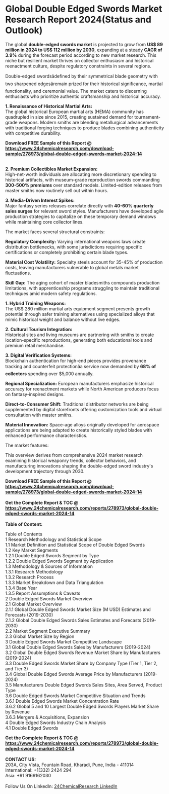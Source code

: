 <h1>Global Double Edged Swords Market Research Report 2024(Status and Outlook)</h1><p>The global <strong>double-edged swords market</strong> is projected to grow from <strong>US$ 89 million in 2024 to US$ 112 million by 2030</strong>, expanding at a steady <strong>CAGR of 3.9%</strong> during the forecast period according to new market research. This niche but resilient market thrives on collector enthusiasm and historical reenactment culture, despite regulatory constraints in several regions.</p><p>Double-edged swordsâdefined by their symmetrical blade geometry with two sharpened edgesâremain prized for their historical significance, martial functionality, and ceremonial value. The market caters to discerning enthusiasts who prioritize authentic craftsmanship and historical accuracy.</p><p><strong>1. Renaissance of Historical Martial Arts:</strong><br>
The global historical European martial arts (HEMA) community has quadrupled in size since 2015, creating sustained demand for tournament-grade weapons. Modern smiths are blending metallurgical advancements with traditional forging techniques to produce blades combining authenticity with competitive durability.</p><div><b>Download FREE Sample of this Report @ 
            <a href="https://www.24chemicalresearch.com/download-sample/278973/global-double-edged-swords-market-2024-14">
            https://www.24chemicalresearch.com/download-sample/278973/global-double-edged-swords-market-2024-14</a></b></div><br><p><strong>2. Premium Collectibles Market Expansion:</strong><br>
High-net-worth individuals are allocating more discretionary spending to historical artifacts, with museum-grade reproduction swords commanding <strong>300-500% premiums</strong> over standard models. Limited-edition releases from master smiths now routinely sell out within hours.</p><p><strong>3. Media-Driven Interest Spikes:</strong><br>
Major fantasy series releases correlate directly with <strong>40-60% quarterly sales surges</strong> for relevant sword styles. Manufacturers have developed agile production strategies to capitalize on these temporary demand windows while maintaining core collector lines.</p><p>The market faces several structural constraints:</p><p><strong>Regulatory Complexity:</strong> Varying international weapons laws create distribution bottlenecks, with some jurisdictions requiring specific certifications or completely prohibiting certain blade types.</p><p><strong>Material Cost Volatility:</strong> Specialty steels account for 35-45% of production costs, leaving manufacturers vulnerable to global metals market fluctuations.</p><p><strong>Skill Gap:</strong> The aging cohort of master bladesmiths compounds production limitations, with apprenticeship programs struggling to maintain traditional techniques amid modern safety regulations.</p><p><strong>1. Hybrid Training Weapons:</strong><br>
The US$ 280 million martial arts equipment segment presents growth potential through safer training alternatives using specialized alloys that mimic historical weight and balance without live edges.</p><p><strong>2. Cultural Tourism Integration:</strong><br>
Historical sites and living museums are partnering with smiths to create location-specific reproductions, generating both educational tools and premium retail merchandise.</p><p><strong>3. Digital Verification Systems:</strong><br>
Blockchain authentication for high-end pieces provides provenance tracking and counterfeit protectionâa service now demanded by <strong>68% of collectors</strong> spending over $5,000 annually.</p><p><strong>Regional Specialization:</strong> European manufacturers emphasize historical accuracy for reenactment markets while North American producers focus on fantasy-inspired designs.</p><p><strong>Direct-to-Consumer Shift:</strong> Traditional distributor networks are being supplemented by digital storefronts offering customization tools and virtual consultation with master smiths.</p><p><strong>Material Innovation:</strong> Space-age alloys originally developed for aerospace applications are being adapted to create historically styled blades with enhanced performance characteristics.</p><p>The market features:</p><p>This overview derives from comprehensive 2024 market research examining historical weaponry trends, collector behaviors, and manufacturing innovations shaping the double-edged sword industry's development trajectory through 2030.</p><div><b>Download FREE Sample of this Report @ 
            <a href="https://www.24chemicalresearch.com/download-sample/278973/global-double-edged-swords-market-2024-14">
            https://www.24chemicalresearch.com/download-sample/278973/global-double-edged-swords-market-2024-14</a></b></div><br><div><b>Get the Complete Report & TOC @ 
            <a href="https://www.24chemicalresearch.com/reports/278973/global-double-edged-swords-market-2024-14">
            https://www.24chemicalresearch.com/reports/278973/global-double-edged-swords-market-2024-14</a></b></div><br>
            <b>Table of Content:</b><p>Table of Contents<br />
 1 Research Methodology and Statistical Scope<br />
 1.1 Market Definition and Statistical Scope of Double Edged Swords<br />
 1.2 Key Market Segments<br />
 1.2.1 Double Edged Swords Segment by Type<br />
 1.2.2 Double Edged Swords Segment by Application<br />
 1.3 Methodology & Sources of Information<br />
 1.3.1 Research Methodology<br />
 1.3.2 Research Process<br />
 1.3.3 Market Breakdown and Data Triangulation<br />
 1.3.4 Base Year<br />
 1.3.5 Report Assumptions & Caveats<br />
 2 Double Edged Swords Market Overview<br />
 2.1 Global Market Overview<br />
 2.1.1 Global Double Edged Swords Market Size (M USD) Estimates and Forecasts (2019-2030)<br />
 2.1.2 Global Double Edged Swords Sales Estimates and Forecasts (2019-2030)<br />
 2.2 Market Segment Executive Summary<br />
 2.3 Global Market Size by Region<br />
 3 Double Edged Swords Market Competitive Landscape<br />
 3.1 Global Double Edged Swords Sales by Manufacturers (2019-2024)<br />
 3.2 Global Double Edged Swords Revenue Market Share by Manufacturers (2019-2024)<br />
 3.3 Double Edged Swords Market Share by Company Type (Tier 1, Tier 2, and Tier 3)<br />
 3.4 Global Double Edged Swords Average Price by Manufacturers (2019-2024)<br />
 3.5 Manufacturers Double Edged Swords Sales Sites, Area Served, Product Type<br />
 3.6 Double Edged Swords Market Competitive Situation and Trends<br />
 3.6.1 Double Edged Swords Market Concentration Rate<br />
 3.6.2 Global 5 and 10 Largest Double Edged Swords Players Market Share by Revenue<br />
 3.6.3 Mergers & Acquisitions, Expansion<br />
 4 Double Edged Swords Industry Chain Analysis<br />
 4.1 Double Edged Swords </p><div><b>Get the Complete Report & TOC @ 
            <a href="https://www.24chemicalresearch.com/reports/278973/global-double-edged-swords-market-2024-14">
            https://www.24chemicalresearch.com/reports/278973/global-double-edged-swords-market-2024-14</a></b></div><br><b>CONTACT US:</b><br>
            203A, City Vista, Fountain Road, Kharadi, Pune, India - 411014<br>
            International: +1(332) 2424 294<br>
            Asia: +91 9169162030 <br><br>
            Follow Us On LinkedIn: <a href="https://www.linkedin.com/company/24chemicalresearch/">24ChemicalResearch LinkedIn</a>